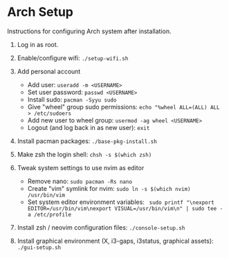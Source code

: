 # Arch Setup

Instructions for configuring Arch system after installation.

1.  Log in as root.

2.  Enable/configure wifi:  `./setup-wifi.sh`

3.  Add personal account
    *   Add user:   `useradd -m <USERNAME>`
    *   Set user password:  `passwd <USERNAME>`
    *   Install sudo:   `pacman -Syyu sudo`
    *   Give "wheel" group sudo permissions:    `echo "%wheel ALL=(ALL) ALL > /etc/sudoers`
    *   Add new user to wheel group:    `usermod -ag wheel <USERNAME>`
    *   Logout (and log back in as new user): `exit`


4.  Install pacman packages:    `./base-pkg-install.sh`

4.  Make zsh the login shell:   `chsh -s $(which zsh)`

5.  Tweak system settings to use nvim as editor
    *   Remove nano:    `sudo pacman -Rs nano`
    *   Create "vim" symlink for nvim:  `sudo ln -s $(which nvim) /usr/bin/vim`
    *   Set system editor environment variables:    ` sudo printf "\nexport EDITOR=/usr/bin/vim\nexport VISUAL=/usr/bin/vim\n" | sudo tee -a /etc/profile`

6.  Install zsh / neovim configuration files:   `./console-setup.sh`

7.  Install graphical environment (X, i3-gaps, i3status, graphical assets): `./gui-setup.sh`



